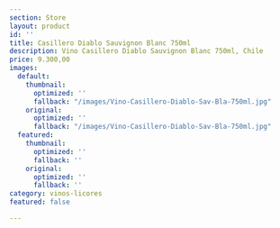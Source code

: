 ```yaml
---
section: Store
layout: product
id: ''
title: Casillero Diablo Sauvignon Blanc 750ml
description: Vino Casillero Diablo Sauvignon Blanc 750ml, Chile
price: 9.300,00
images:
  default:
    thumbnail:
      optimized: ''
      fallback: "/images/Vino-Casillero-Diablo-Sav-Bla-750ml.jpg"
    original:
      optimized: ''
      fallback: "/images/Vino-Casillero-Diablo-Sav-Bla-750ml.jpg"
  featured:
    thumbnail:
      optimized: ''
      fallback: ''
    original:
      optimized: ''
      fallback: ''
category: vinos-licores
featured: false

---
```

